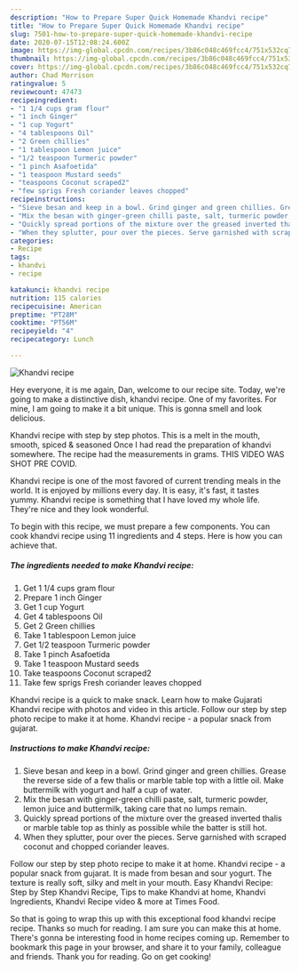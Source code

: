```yaml
---
description: "How to Prepare Super Quick Homemade Khandvi recipe"
title: "How to Prepare Super Quick Homemade Khandvi recipe"
slug: 7501-how-to-prepare-super-quick-homemade-khandvi-recipe
date: 2020-07-15T12:08:24.600Z
image: https://img-global.cpcdn.com/recipes/3b86c048c469fcc4/751x532cq70/khandvi-recipe-recipe-main-photo.jpg
thumbnail: https://img-global.cpcdn.com/recipes/3b86c048c469fcc4/751x532cq70/khandvi-recipe-recipe-main-photo.jpg
cover: https://img-global.cpcdn.com/recipes/3b86c048c469fcc4/751x532cq70/khandvi-recipe-recipe-main-photo.jpg
author: Chad Morrison
ratingvalue: 5
reviewcount: 47473
recipeingredient:
- "1 1/4 cups gram flour"
- "1 inch Ginger"
- "1 cup Yogurt"
- "4 tablespoons Oil"
- "2 Green chillies"
- "1 tablespoon Lemon juice"
- "1/2 teaspoon Turmeric powder"
- "1 pinch Asafoetida"
- "1 teaspoon Mustard seeds"
- "teaspoons Coconut scraped2"
- "few sprigs Fresh coriander leaves chopped"
recipeinstructions:
- "Sieve besan and keep in a bowl. Grind ginger and green chillies. Grease the reverse side of a few thalis or marble table top with a little oil. Make buttermilk with yogurt and half a cup of water."
- "Mix the besan with ginger-green chilli paste, salt, turmeric powder, lemon juice and buttermilk, taking care that no lumps remain."
- "Quickly spread portions of the mixture over the greased inverted thalis or marble table top as thinly as possible while the batter is still hot."
- "When they splutter, pour over the pieces. Serve garnished with scraped coconut and chopped coriander leaves."
categories:
- Recipe
tags:
- khandvi
- recipe

katakunci: khandvi recipe 
nutrition: 115 calories
recipecuisine: American
preptime: "PT28M"
cooktime: "PT56M"
recipeyield: "4"
recipecategory: Lunch

---
```



![Khandvi recipe](https://img-global.cpcdn.com/recipes/3b86c048c469fcc4/751x532cq70/khandvi-recipe-recipe-main-photo.jpg)

Hey everyone, it is me again, Dan, welcome to our recipe site. Today, we're going to make a distinctive dish, khandvi recipe. One of my favorites. For mine, I am going to make it a bit unique. This is gonna smell and look delicious.

Khandvi recipe with step by step photos. This is a melt in the mouth, smooth, spiced &amp; seasoned Once I had read the preparation of khandvi somewhere. The recipe had the measurements in grams. THIS VIDEO WAS SHOT PRE COVID.

Khandvi recipe is one of the most favored of current trending meals in the world. It is enjoyed by millions every day. It is easy, it's fast, it tastes yummy. Khandvi recipe is something that I have loved my whole life. They're nice and they look wonderful.


To begin with this recipe, we must prepare a few components. You can cook khandvi recipe using 11 ingredients and 4 steps. Here is how you can achieve that.

<!--inarticleads1-->

##### The ingredients needed to make Khandvi recipe:

1. Get 1 1/4 cups gram flour
1. Prepare 1 inch Ginger
1. Get 1 cup Yogurt
1. Get 4 tablespoons Oil
1. Get 2 Green chillies
1. Take 1 tablespoon Lemon juice
1. Get 1/2 teaspoon Turmeric powder
1. Take 1 pinch Asafoetida
1. Take 1 teaspoon Mustard seeds
1. Take teaspoons Coconut scraped2
1. Take few sprigs Fresh coriander leaves chopped


Khandvi recipe is a quick to make snack. Learn how to make Gujarati Khandvi recipe with photos and video in this article. Follow our step by step photo recipe to make it at home. Khandvi recipe - a popular snack from gujarat. 

<!--inarticleads2-->

##### Instructions to make Khandvi recipe:

1. Sieve besan and keep in a bowl. Grind ginger and green chillies. Grease the reverse side of a few thalis or marble table top with a little oil. Make buttermilk with yogurt and half a cup of water.
1. Mix the besan with ginger-green chilli paste, salt, turmeric powder, lemon juice and buttermilk, taking care that no lumps remain.
1. Quickly spread portions of the mixture over the greased inverted thalis or marble table top as thinly as possible while the batter is still hot.
1. When they splutter, pour over the pieces. Serve garnished with scraped coconut and chopped coriander leaves.


Follow our step by step photo recipe to make it at home. Khandvi recipe - a popular snack from gujarat. It is made from besan and sour yogurt. The texture is really soft, silky and melt in your mouth. Easy Khandvi Recipe: Step by Step Khandvi Recipe, Tips to make Khandvi at home, Khandvi Ingredients, Khandvi Recipe video &amp; more at Times Food. 

So that is going to wrap this up with this exceptional food khandvi recipe recipe. Thanks so much for reading. I am sure you can make this at home. There's gonna be interesting food in home recipes coming up. Remember to bookmark this page in your browser, and share it to your family, colleague and friends. Thank you for reading. Go on get cooking!
